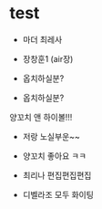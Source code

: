# test

- 마더 최레사

- 장창훈1 (air장)
- 옵치하실분?

- 옵치하실분?

양꼬치 앤 하이볼!!!
- 저랑 노실부운~~
- 양꼬치 좋아요 ㅋㅋ

- 최리나 편집편집편집
- 디벨라조 모두 화이팅
